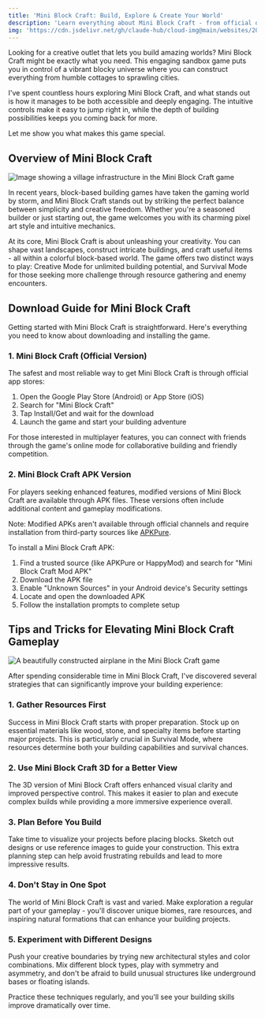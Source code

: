 ```yaml
---
title: 'Mini Block Craft: Build, Explore & Create Your World'
description: 'Learn everything about Mini Block Craft - from official download guides and APK installation to essential gameplay tips. Discover Creative and Survival modes, resource gathering strategies, and expert building techniques to master this sandbox adventure game.'
img: 'https://cdn.jsdelivr.net/gh/claude-hub/cloud-img@main/websites/202505101301338.jpeg'
---
```


Looking for a creative outlet that lets you build amazing worlds? Mini Block Craft might be exactly what you need. This engaging sandbox game puts you in control of a vibrant blocky universe where you can construct everything from humble cottages to sprawling cities.

I've spent countless hours exploring Mini Block Craft, and what stands out is how it manages to be both accessible and deeply engaging. The intuitive controls make it easy to jump right in, while the depth of building possibilities keeps you coming back for more.

Let me show you what makes this game special.

## Overview of Mini Block Craft

![Image showing a village infrastructure in the Mini Block Craft game](https://cdn.jsdelivr.net/gh/claude-hub/cloud-img@main/websites/202505101253175.png)

In recent years, block-based building games have taken the gaming world by storm, and Mini Block Craft stands out by striking the perfect balance between simplicity and creative freedom. Whether you're a seasoned builder or just starting out, the game welcomes you with its charming pixel art style and intuitive mechanics.

At its core, Mini Block Craft is about unleashing your creativity. You can shape vast landscapes, construct intricate buildings, and craft useful items - all within a colorful block-based world. The game offers two distinct ways to play: Creative Mode for unlimited building potential, and Survival Mode for those seeking more challenge through resource gathering and enemy encounters.

## Download Guide for Mini Block Craft

Getting started with Mini Block Craft is straightforward. Here's everything you need to know about downloading and installing the game.

### 1. Mini Block Craft (Official Version)

The safest and most reliable way to get Mini Block Craft is through official app stores:

1. Open the Google Play Store (Android) or App Store (iOS)
2. Search for "Mini Block Craft"
3. Tap Install/Get and wait for the download
4. Launch the game and start your building adventure

For those interested in multiplayer features, you can connect with friends through the game's online mode for collaborative building and friendly competition.

### 2. Mini Block Craft APK Version

For players seeking enhanced features, modified versions of Mini Block Craft are available through APK files. These versions often include additional content and gameplay modifications.

Note: Modified APKs aren't available through official channels and require installation from third-party sources like [APKPure](/blog/apkpure-apk-download.htm).

To install a Mini Block Craft APK:

1. Find a trusted source (like APKPure or HappyMod) and search for "Mini Block Craft Mod APK"
2. Download the APK file
3. Enable "Unknown Sources" in your Android device's Security settings
4. Locate and open the downloaded APK
5. Follow the installation prompts to complete setup

## Tips and Tricks for Elevating Mini Block Craft Gameplay

![A beautifully constructed airplane in the Mini Block Craft game](https://cdn.jsdelivr.net/gh/claude-hub/cloud-img@main/websites/202505101259565.png)

After spending considerable time in Mini Block Craft, I've discovered several strategies that can significantly improve your building experience:

### 1. Gather Resources First

Success in Mini Block Craft starts with proper preparation. Stock up on essential materials like wood, stone, and specialty items before starting major projects. This is particularly crucial in Survival Mode, where resources determine both your building capabilities and survival chances.

### 2. Use Mini Block Craft 3D for a Better View

The 3D version of Mini Block Craft offers enhanced visual clarity and improved perspective control. This makes it easier to plan and execute complex builds while providing a more immersive experience overall.

### 3. Plan Before You Build

Take time to visualize your projects before placing blocks. Sketch out designs or use reference images to guide your construction. This extra planning step can help avoid frustrating rebuilds and lead to more impressive results.

### 4. Don't Stay in One Spot

The world of Mini Block Craft is vast and varied. Make exploration a regular part of your gameplay - you'll discover unique biomes, rare resources, and inspiring natural formations that can enhance your building projects.

### 5. Experiment with Different Designs

Push your creative boundaries by trying new architectural styles and color combinations. Mix different block types, play with symmetry and asymmetry, and don't be afraid to build unusual structures like underground bases or floating islands.

Practice these techniques regularly, and you'll see your building skills improve dramatically over time.
